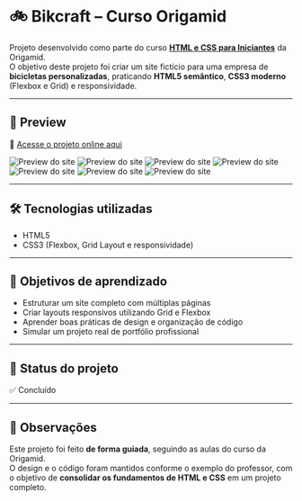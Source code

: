 # 🚲 Bikcraft – Curso Origamid

Projeto desenvolvido como parte do curso **[HTML e CSS para Iniciantes](https://www.origamid.com/curso/html-e-css-para-iniciantes/)** da Origamid.  
O objetivo deste projeto foi criar um site fictício para uma empresa de **bicicletas personalizadas**, praticando **HTML5 semântico**, **CSS3 moderno** (Flexbox e Grid) e responsividade.

---

## 🚀 Preview

🔗 [Acesse o projeto online aqui](https://thur-code.github.io/bikcraft-origamid/)

![Preview do site](./print-site/img-1.png)
![Preview do site](./print-site/img-2.png)
![Preview do site](./print-site/img-3.png)
![Preview do site](./print-site/img-4.png)
![Preview do site](./print-site/img-5.png)
![Preview do site](./print-site/img-6.png)
![Preview do site](./print-site/img-7.png)

---

## 🛠 Tecnologias utilizadas

- HTML5
- CSS3 (Flexbox, Grid Layout e responsividade)

---

## 🎯 Objetivos de aprendizado

- Estruturar um site completo com múltiplas páginas
- Criar layouts responsivos utilizando Grid e Flexbox
- Aprender boas práticas de design e organização de código
- Simular um projeto real de portfólio profissional

---

## 📂 Status do projeto

✅ Concluído

---

## 📝 Observações

Este projeto foi feito **de forma guiada**, seguindo as aulas do curso da Origamid.  
O design e o código foram mantidos conforme o exemplo do professor, com o objetivo de **consolidar os fundamentos de HTML e CSS** em um projeto completo.
